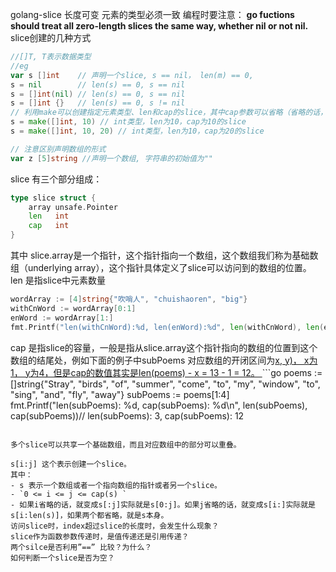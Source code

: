 golang-slice
长度可变
元素的类型必须一致
编程时要注意：
**go fuctions should treat all  zero-length slices the same way, whether nil or not nil.**
slice创建的几种方式
```go
//[]T, T表示数据类型
//eg
var s []int    // 声明一个slice, s == nil， len(m) == 0, 
s = nil        // len(s) == 0, s == nil
s = []int(nil) // len(s) == 0, s == nil
s = []int {}   // len(s) == 0, s != nil
// 利用make可以创建指定元素类型、len和cap的slice，其中cap参数可以省略（省略的话，cap 等于len）。
s = make([]int, 10) // int类型，len为10，cap为10的slice
s = make([]int, 10, 20) // int类型，len为10，cap为20的slice

// 注意区别声明数组的形式
var z [5]string //声明一个数组, 字符串的初始值为""


```

slice 有三个部分组成：
```go
type slice struct {
	array unsafe.Pointer
	len   int
	cap   int
}
```
其中 slice.array是一个指针，这个指针指向一个数组，这个数组我们称为基础数组（underlying array），这个指针具体定义了slice可以访问到的数组的位置。
len 是指slice中元素数量
```go
wordArray := [4]string{"吹哨人", "chuishaoren", "big"}
withCnWord := wordArray[0:1]
enWord := wordArray[1:]
fmt.Printf("len(withCnWord):%d, len(enWord):%d", len(withCnWord), len(enWord)) // len(withCnWord):1, len(enWord):3
```
cap 是指slice的容量，一般是指从slice.array这个指针指向的数组的位置到这个数组的结尾处，例如下面的例子中subPoems 对应数组的开闭区间为[x, y)， x为1， y为4，但是cap的数值其实是len(poems) - x = 13 - 1 = 12。
]()```go
poems := []string{"Stray", "birds", "of", "summer", "come", "to", "my", "window", "to", "sing", "and", "fly", "away"}
subPoems := poems[1:4]
fmt.Printf("len(subPoems): %d, cap(subPoems): %d\n", len(subPoems), cap(subPoems))// len(subPoems): 3, cap(subPoems): 12
```

多个slice可以共享一个基础数组，而且对应数组中的部分可以重叠。

s[i:j] 这个表示创建一个slice。
其中：
- s 表示一个数组或者一个指向数组的指针或者另一个slice。
- `0 <= i <= j <= cap(s) `
- 如果i省略的话，就变成s[:j]实际就是s[0:j]。如果j省略的话，就变成s[i:]实际就是s[i:len(s)]，如果两个都省略，就是s本身。
访问slice时，index超过slice的长度时，会发生什么现象？
slice作为函数参数传递时，是值传递还是引用传递？
两个silce是否利用”==” 比较？为什么？
如何判断一个slice是否为空？

